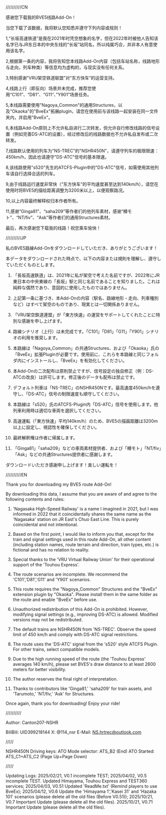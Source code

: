 //////////CN

感谢您下载我的BVE5线路Add-On！

当您下载了该数据，我将默认您知悉并遵守下列内容或规则！

1,“长坂高速铁道”是我在2021年时凭空想象的名字，但在2022年时被他人告知该名字已与JR东日本的中央东线的“长坂”站同名，所以纯属巧合，并非本人有意使用该名字。

2,根据第一条的内容，我将告知您本线路Add-On内容（包括车站名称，线路地形与走向，列车种类）等信息均为虚构的，与现实没有任何关系。

3,特别感谢“VRU架空铁道联盟”对“东方快车”的运营支持。

4,线路上行（即反向）场景并未完成，推荐您使用“C101”、“D81”、“G11“、”Y901”场景任务。

5,本线路需要使用"Nagoya_Common"的通用Structures，以及"Okaoka"的"BveEx"拓展plugin，请您在使用前与该线路一起安装在同一文件夹内，并启用"BveEx"。

6,本线路Add-On原则上不允许私自进行二次转发，但允许自行修改线路的信号设置（例如完善DS-ATC的设置），经过修改后的线路数据也不允许私自发布或二次转发。

7,线路默认使用的列车为"NS-TREC"的"NSHR450N"，请遵守列车的极限限速：450km/h，因此也请遵守"DS-ATC"信号的基本限速。

8,该线路使用"s520"先生的ATCFS-Plugin中的"DS-ATC"信号，如需使用其他列车请自行选择合适的列车。

9,由于线路运行速度非常快（“东方快车”的平均速度甚至达到140km/h），请您在使用时将BVE5的描绘距离调整为3200米以上，以便观察路况。

10,以上内容最终解释权归本作者所有。

11,感谢“Ginga81”、“saha209”等作者们的他列车素材，感谢“樽モト”、“NT/fiv”、“Ask”等作者们的通用Structures素材。

最后，再次感谢您下载我的线路！祝您乘车愉快！

//////////JP

私のBVE5路線Add-Onをダウンロードしていただき、ありがとうございます！

本データをダウンロードされた時点で、以下の内容または規則を理解し、遵守していただくものとします。

1. 「長坂高速鉄道」は、2021年に私が架空で考えた名前ですが、2022年にJR東日本の中央東線の「長坂」駅と同じ名前であることを知りました。これは純粋な偶然であり、意図的に使用したものではありません。

2. 上記第一条に基づき、本Add-Onの内容（駅名、路線地形・走向、列車種別など）はすべて架空のものであり、現実とは一切関係ありません。

3. 「VRU架空鉄道連盟」が「東方快速」の運営をサポートしてくれたことに特別な感謝を申し上げます。

4. 路線シナリオ（上行）は未完成です。「C101」「D81」「G11」「Y901」シナリオの利用を推奨します。

5. 本路線は「Nagoya_Common」の共通Structures、および「Okaoka」氏の「BveEx」拡張Pluginが必要です。使用前に、これらを本路線と同じフォルダ内にインストールし、「BveEx」を有効化してください。

6. 本Add-Onの二次配布は原則禁止ですが、信号設定の独自修正（例：DS-ATCの改良）は許可します。修正後のデータも配布は禁止です。

7. デフォルト列車は「NS-TREC」のNSHR450Nです。最高速度450km/hを遵守し、「DS-ATC」信号の制限速度も順守してください。

8. 本路線は「s520」氏のATCFS-Plugin内「DS-ATC」信号を使用します。他列車利用時は適切な車両を選択してください。

9. 高速運転（「東方快速」平均140km/h）のため、BVE5の描画距離は3200m以上に設定し、視認性を確保してください。

10. 最終解釈権は作者に帰属します。

11. 「Ginga81」「saha209」などの車両素材提供者、および「樽モト」「NT/fiv」「Ask」などの共通Structures提供者に感謝します。

ダウンロードいただき感謝申し上げます！楽しい運転を！

//////////EN

Thank you for downloading my BVE5 route Add-On!

By downloading this data, I assume that you are aware of and agree to the following contents and rules:

1. 'Nagasaka High-Speed Railway' is a name I imagined in 2021, but I was informed in 2022 that it coincidentally shares the same name as the 'Nagasaka' station on JR East's Chuo East Line. This is purely coincidental and not intentional.

2. Based on the first point, I would like to inform you that, except for the train and signal settings used in this route Add-On, all other content (including station names, route terrain and direction, train types, etc.) is fictional and has no relation to reality.

3. Special thanks to the 'VRU Virtual Railway Union' for their operational support of the 'Touhou Express'.

4. The route scenarios are incomplete. We recommend the 'C101','D81','G11' and 'Y901' scenarios.

5. This route requires the "Nagoya_Common" Structures and the "BveEx" extension plugin by "Okaoka". Please install them in the same folder as the route and enable "BveEx" before use.

6. Unauthorized redistribution of this Add-On is prohibited. However, modifying signal settings (e.g., improving DS-ATC) is allowed. Modified versions may not be redistributed.

7. The default trains are NSHR450N from 'NS-TREC'. Observe the speed limit of 450 km/h and comply with DS-ATC signal restrictions.

8. The route uses the 'DS-ATC' signal from the 's520' style ATCFS Plugin. For other trains, select compatible models.

9. Due to the high running speed of the route (the 'Touhou Express' averages 140 km/h), please set BVE5's draw distance to at least 2600 meters for better visibility.

10. The author reserves the final right of interpretation.

11. Thanks to contributors like 'Ginga81,' 'saha209' for train assets, and 'Tarumoto,' 'NT/fiv,' 'Ask' for Structures.

Once again, thank you for downloading! Enjoy your ride!

//////////

Author: Canton207-NSHR

BiliBili: UID399218144
X: @114_nsr
E-Mail: NS.hrtrec@outlook.com

/////

NSHR450N Driving keys:
ATO Mode selector: ATS_B2 (End)
ATO Started: ATS_C1+ATS_C2 (Page Up+Page Down)

/////

Updating Logs:
2025/02/21, V0.1 incomplete TEST;
2025/04/02, V0.5 incomplete TEST. Updated Himayama, Touhou Express and TEST360 services;
2025/04/03, V0.51 Updated 'ReadMe.txt' (Remind players to use BveEx);
2025/04/12, V0.6 Update the 'Himayama 1','Kasei 31' and 'Hazaka 101' scenarios (please delete all the old files (Before V0.51));
2025/10/21, V0.7 Important Update (please delete all the old files).
2025/10/21, V0.71 Important Update (please delete all the old files).
